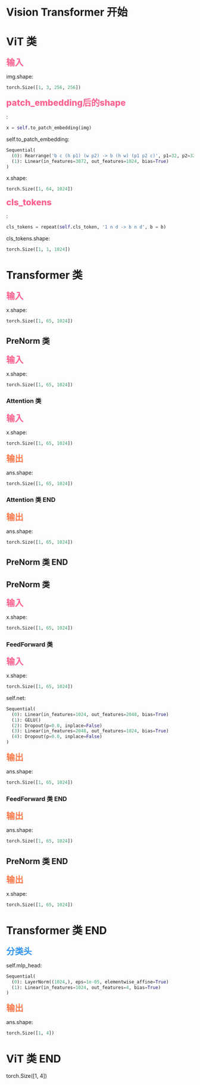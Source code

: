 # Vision Transformer 开始

# ViT 类

<div style='color:#fe618e;font-weight:800;font-size:23px;'>输入</div>

img.shape:

```python
torch.Size([1, 3, 256, 256])
```

<div style='color:#fe618e;font-weight:800;font-size:23px;'>patch_embedding后的shape</div>

:

```python
x = self.to_patch_embedding(img)
```

self.to_patch_embedding:

```python
Sequential(
  (0): Rearrange('b c (h p1) (w p2) -> b (h w) (p1 p2 c)', p1=32, p2=32)
  (1): Linear(in_features=3072, out_features=1024, bias=True)
)
```

x.shape:

```python
torch.Size([1, 64, 1024])
```

<div style='color:#fe618e;font-weight:800;font-size:23px;'>cls_tokens</div>

:

```python
cls_tokens = repeat(self.cls_token, '1 n d -> b n d', b = b)
```

cls_tokens.shape:

```python
torch.Size([1, 1, 1024])
```

# Transformer 类

<div style='color:#fe618e;font-weight:800;font-size:23px;'>输入</div>

x.shape:

```python
torch.Size([1, 65, 1024])
```

## PreNorm 类

<div style='color:#fe618e;font-weight:800;font-size:23px;'>输入</div>

x.shape:

```python
torch.Size([1, 65, 1024])
```

### Attention 类

<div style='color:#fe618e;font-weight:800;font-size:23px;'>输入</div>

x.shape:

```python
torch.Size([1, 65, 1024])
```

<div style='color:#fd7949;font-weight:800;font-size:23px;'>输出</div>

ans.shape:

```python
torch.Size([1, 65, 1024])
```

### Attention 类 END

<div style='color:#fd7949;font-weight:800;font-size:23px;'>输出</div>

ans.shape:

```python
torch.Size([1, 65, 1024])
```

## PreNorm 类 END

## PreNorm 类

<div style='color:#fe618e;font-weight:800;font-size:23px;'>输入</div>

x.shape:

```python
torch.Size([1, 65, 1024])
```

### FeedForward 类

<div style='color:#fe618e;font-weight:800;font-size:23px;'>输入</div>

x.shape:

```python
torch.Size([1, 65, 1024])
```

self.net:

```python
Sequential(
  (0): Linear(in_features=1024, out_features=2048, bias=True)
  (1): GELU()
  (2): Dropout(p=0.0, inplace=False)
  (3): Linear(in_features=2048, out_features=1024, bias=True)
  (4): Dropout(p=0.0, inplace=False)
)
```

<div style='color:#fd7949;font-weight:800;font-size:23px;'>输出</div>

ans.shape:

```python
torch.Size([1, 65, 1024])
```

### FeedForward 类 END

<div style='color:#fd7949;font-weight:800;font-size:23px;'>输出</div>

ans.shape:

```python
torch.Size([1, 65, 1024])
```

## PreNorm 类 END

<div style='color:#fd7949;font-weight:800;font-size:23px;'>输出</div>

x.shape:

```python
torch.Size([1, 65, 1024])
```

# Transformer 类 END

<div style='color:#3296ee;font-weight:800;font-size:23px;'>分类头</div>

self.mlp_head:

```python
Sequential(
  (0): LayerNorm((1024,), eps=1e-05, elementwise_affine=True)
  (1): Linear(in_features=1024, out_features=4, bias=True)
)
```

<div style='color:#fd7949;font-weight:800;font-size:23px;'>输出</div>

ans.shape:

```python
torch.Size([1, 4])
```

# ViT 类 END

torch.Size([1, 4])
